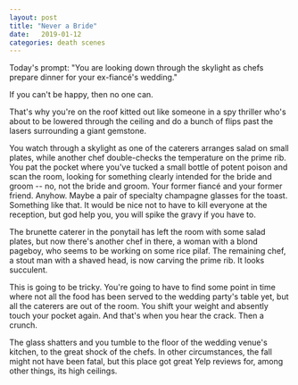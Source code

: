```yaml
---
layout: post
title: "Never a Bride"
date:   2019-01-12
categories: death scenes
---
```

Today's prompt: "You are looking down through the skylight as chefs prepare dinner for your ex-fiancé's wedding."

If you can't be happy, then no one can.

That's why you're on the roof kitted out like someone in a spy thriller who's about to be lowered through the ceiling and do a bunch of flips past the lasers surrounding a giant gemstone.

You watch through a skylight as one of the caterers arranges salad on small plates, while another chef double-checks the temperature on the prime rib. You pat the pocket where you've tucked a small bottle of potent poison and scan the room, looking for something clearly intended for the bride and groom -- no, not the bride and groom. Your former fiancé and your former friend. Anyhow. Maybe a pair of specialty champagne glasses for the toast. Something like that. It would be nice not to have to kill everyone at the reception, but god help you, you will spike the gravy if you have to.

The brunette caterer in the ponytail has left the room with some salad plates, but now there's another chef in there, a woman with a blond pageboy, who seems to be working on some rice pilaf. The remaining chef, a stout man with a shaved head, is now carving the prime rib. It looks succulent.

This is going to be tricky. You're going to have to find some point in time where not all the food has been served to the wedding party's table yet, but all the caterers are out of the room. You shift your weight and absently touch your pocket again. And that's when you hear the crack. Then a crunch.

The glass shatters and you tumble to the floor of the wedding venue's kitchen, to the great shock of the chefs. In other circumstances, the fall might not have been fatal, but this place got great Yelp reviews for, among other things, its high ceilings.

